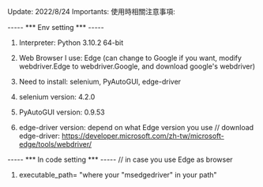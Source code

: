 Update: 2022/8/24
Importants: 使用時相關注意事項:

----- *** Env setting *** -----

1. Interpreter: Python 3.10.2 64-bit

2. Web Browser I use: Edge (can change to Google if you want, modify webdriver.Edge to webdriver.Google, and download google's webdriver)

3. Need to install: selenium, PyAutoGUI, edge-driver 

4. selenium version: 4.2.0

5. PyAutoGUI version: 0.9.53

6. edge-driver version: depend on what Edge version you use
// download edge-driver: https://developer.microsoft.com/zh-tw/microsoft-edge/tools/webdriver/

----- *** In code setting *** -----
// in case you use Edge as browser

1. executable_path= "where your "msedgedriver" in your path"
